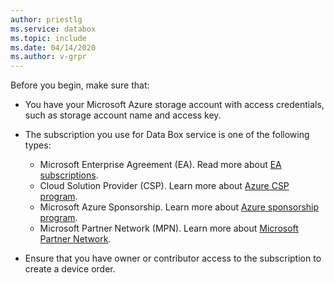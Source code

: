 ```yaml
---
author: priestlg
ms.service: databox  
ms.topic: include
ms.date: 04/14/2020
ms.author: v-grpr
---
```


Before you begin, make sure that:

* You have your Microsoft Azure storage account with access credentials, such as storage account name and access key.

* The subscription you use for Data Box service is one of the following types:
  * Microsoft Enterprise Agreement (EA). Read more about [EA subscriptions](https://azure.microsoft.com/pricing/enterprise-agreement/).
  * Cloud Solution Provider (CSP). Learn more about [Azure CSP program](/azure/cloud-solution-provider/overview/azure-csp-overview).
  * Microsoft Azure Sponsorship. Learn more about [Azure sponsorship program](https://azure.microsoft.com/offers/ms-azr-0036p/).
  * Microsoft Partner Network (MPN). Learn more about [Microsoft Partner Network](https://partner.microsoft.com/commercial#).

* Ensure that you have owner or contributor access to the subscription to create a device order.